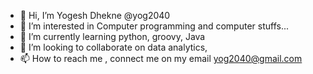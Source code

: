 - 👋 Hi, I’m Yogesh Dhekne @yog2040
- 👀 I’m interested in Computer programming and computer stuffs...
- 🌱 I’m currently learning python, groovy, Java
- 💞️ I’m looking to collaborate on data analytics, 
- 📫 How to reach me , connect me on my email yog2040@gmail.com

<!---
yog2040/yog2040 is a ✨ special ✨ repository because its `README.md` (this file) appears on your GitHub profile.
You can click the Preview link to take a look at your changes.
--->
